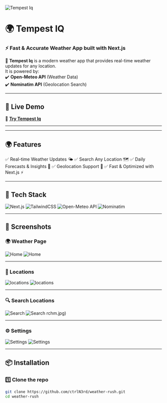 <!-- Banner -->
![Tempest Iq](https://capsule-render.vercel.app/api?type=rect&color=gradient&text=🌤️Tempest%20%-20IQ&fontSize=50&fontAlignY=45&height=100)

# 🌍 Tempest IQ
### ⚡ Fast & Accurate Weather App built with Next.js  

🚀 **Tempest Iq** is a modern weather app that provides real-time weather updates for any location.  
It is powered by:  
✔️ **Open-Meteo API** (Weather Data)  
✔️ **Nominatim API** (Geolocation Search)  

---

## 🌟 **Live Demo**  
🔗 **[Try Tempest Iq](https://tempestiq.netlify.app/)**  

---

---
## 🌍 Features
✅ Real-time Weather Updates 🌤️
✅ Search Any Location 🗺️
✅ Daily Forecasts & Insights 📅
✅ Geolocation Support 📍
✅ Fast & Optimized with Next.js ⚡

---

## 🚀 **Tech Stack**
![Next.js](https://img.shields.io/badge/Next.js-000000?style=for-the-badge&logo=next.js&logoColor=white)
![TailwindCSS](https://img.shields.io/badge/TailwindCSS-38B2AC?style=for-the-badge&logo=tailwind-css&logoColor=white)
![Open-Meteo API](https://img.shields.io/badge/OpenMeteo-FF9900?style=for-the-badge&logo=weather&logoColor=white)
![Nominatim](https://img.shields.io/badge/Nominatim-0078D7?style=for-the-badge&logo=mapbox&logoColor=white)

---

## 📸 **Screenshots**
### 🌍 Weather Page
![Home](/screenshots/desktop/weather.jpg)
![Home](/screenshots/mobile/weather.jpg)

---


### 📍 Locations  
![locations](/screenshots/desktop/locations.jpg)
![locations](/screenshots/mobile/locations.jpg)

---

### 🔍 Search Locations  
![Search](/screenshots/desktop/addlocation.jpg)
![Search](/screenshots/mobile/addlocation.jpg)
rchm.jpg)

---

### ⚙️ Settings 
![Settings](/screenshots/desktop/settings.jpg)
![Settings](/screenshots/mobile/setttings.jpg)

---

## 📦 **Installation**
### 1️⃣ Clone the repo  
```sh
git clone https://github.com/ctrlN3rd/weather-rush.git
cd weather-rush
